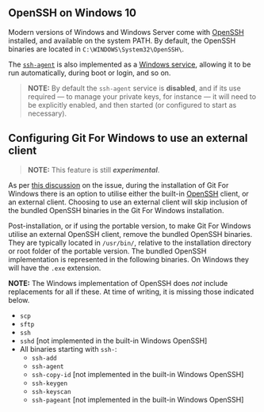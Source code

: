 ## OpenSSH on Windows 10

Modern versions of Windows and Windows Server come with [OpenSSH](https://www.openssh.com/) installed, and available on the system PATH. By default, the OpenSSH binaries are located in `C:\WINDOWS\System32\OpenSSH\`.

The [`ssh-agent`](https://man.openbsd.org/ssh-agent.1) is also implemented as a [Windows service](https://docs.microsoft.com/en-us/windows/win32/services/services), allowing it to be run automatically, during boot or login, and so on.

> **NOTE:** By default the `ssh-agent` service is **disabled**, and if its use required — to manage your private keys, for instance — it will need to be explicitly enabled, and then started (or configured to start as necessary).

## Configuring Git For Windows to use an external client

> **NOTE:** This feature is still **_experimental_**.

As per [this discussion](https://github.com/git-for-windows/git/discussions/3451#discussioncomment-1424427) on the issue, during the installation of Git For Windows there is an option to utilise either the built-in [OpenSSH](https://www.openssh.com/) client, or an external client. Choosing to use an external client will skip inclusion of the bundled OpenSSH binaries in the Git For Windows installation.

Post-installation, or if using the portable version, to make Git For Windows utilise an external OpenSSH client, remove the bundled OpenSSH binaries. They are typically located in `/usr/bin/`, relative to the installation directory or root folder of the portable version. The bundled OpenSSH implementation is represented in the following binaries. On Windows they will have the `.exe` extension.

**NOTE:** The Windows implementation of OpenSSH does _not_ include replacements for all if these. At time of writing, it is missing those indicated below.

* `scp`
* `sftp`
* `ssh`
* `sshd` [not implemented in the built-in Windows OpenSSH]
* All binaries starting with `ssh-`:
    * `ssh-add`
    * `ssh-agent`
    * `ssh-copy-id` [not implemented in the built-in Windows OpenSSH]
    * `ssh-keygen`
    * `ssh-keyscan`
    * `ssh-pageant` [not implemented in the built-in Windows OpenSSH]
